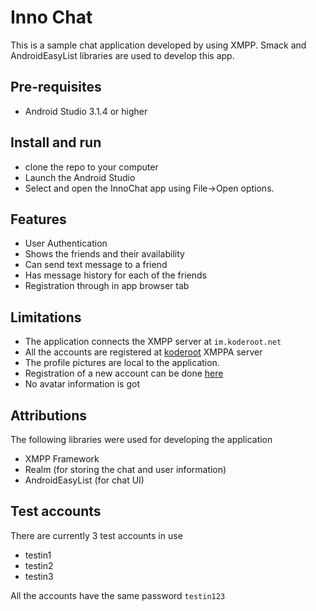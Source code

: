 # Inno Chat
This is a sample chat application developed by using XMPP. Smack and AndroidEasyList libraries are used to develop this app.

## Pre-requisites
* Android Studio 3.1.4 or higher

## Install and run
* clone the repo to your computer
* Launch the Android Studio
* Select and open the InnoChat app using File->Open options.

## Features
* User Authentication
* Shows the friends and their availability
* Can send text message to a friend
* Has message history for each of the friends
* Registration through in app browser tab

## Limitations
* The application connects the XMPP server at `im.koderoot.net`
* All the accounts are registered at [koderoot](https://www.koderoot.net/) XMPPA server
* The profile pictures are local to the application.
* Registration of a new account can be done [here](https://im.koderoot.net/register-on-im.koderoot.net)
* No avatar information is got

## Attributions
The following libraries were used for developing the application
* XMPP Framework
* Realm (for storing the chat and user information)
* AndroidEasyList (for chat UI)

## Test accounts
There are currently 3 test accounts in use
* testin1
* testin2
* testin3

All the accounts have the same password `testin123`
